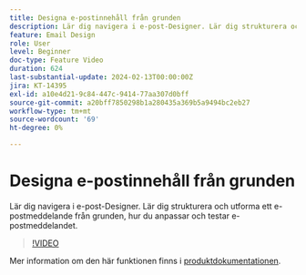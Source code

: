 ```yaml
---
title: Designa e-postinnehåll från grunden
description: Lär dig navigera i e-post-Designer. Lär dig strukturera och utforma ett e-postmeddelande från grunden, hur du anpassar och testar e-postmeddelandet.
feature: Email Design
role: User
level: Beginner
doc-type: Feature Video
duration: 624
last-substantial-update: 2024-02-13T00:00:00Z
jira: KT-14395
exl-id: a10e4d21-9c84-447c-9414-77aa307d0bff
source-git-commit: a20bff7850298b1a280435a369b5a9494bc2eb27
workflow-type: tm+mt
source-wordcount: '69'
ht-degree: 0%

---
```


# Designa e-postinnehåll från grunden

Lär dig navigera i e-post-Designer. Lär dig strukturera och utforma ett e-postmeddelande från grunden, hur du anpassar och testar e-postmeddelandet.

>[!VIDEO](https://video.tv.adobe.com/v/3425867/?learn=on)

Mer information om den här funktionen finns i [produktdokumentationen](https://experienceleague.adobe.com/docs/campaign-web/v8/msg/email/create-email.html?lang=en).

